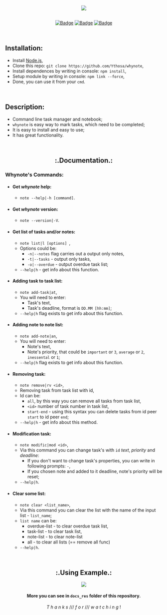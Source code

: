 <br>

<div align="center">
  
  <img src="https://github.com/Ythosa/whynote/blob/master/docs_res/whynote.png">
  
  <br>
  
  <br>

  [![Badge](https://img.shields.io/badge/Uses-Node.js-green.svg?style=flat-square)](1)
  [![Badge](https://img.shields.io/badge/Open-Source-important.svg?style=flat-square)](1)
  [![Badge](https://img.shields.io/badge/Made_with-Love-ff69b4.svg?style=flat-square)](1)

  <br>

</div>

## Installation:
-   Install [Node.js](https://nodejs.org/en/),
-   Clone this repo: `git clone https://github.com/Ythosa/whynote`,
-   Install dependences by writing in console: `npm install`,
-   Setup module by writing in console: `npm link --force`,
-   Done, you can use it from your `cmd`.

<br>

## Description:
-    Command line task manager and notebook;
-    `whynote` is easy way to mark tasks, which need to be completed;
-    It is easy to install and easy to use;
-    It has great functionality.

<br>

<h2 align="center"> :.Documentation.: </h2>

###   Whynote's Commands:

   *   #### Get _whynote_ help:
       *  `note --help|-h [command]`.
       
   *   #### Get _whynote_ version:
       *  `note --version|-V`.
       
   *   #### Get list of tasks and/or notes:
       *  `note list|l [options] `,
       *  Options could be:
          *  `-n|--notes` flag carries out a output only notes,
          *  `-t|--tasks` - output only tasks,
          *  `-o|--overdue` - output overdue task list;
       *  `--help|h`  -  get info about this function.
       
   *   #### Adding task to task list:
       *  `note add-task|at`,
       *  You will need to enter:
          * Task's text,
          * Task's deadline, format is  `DD.MM [hh:mm]`;
       *  `--help|h` flag exists to get info about this function.
       
   *   #### Adding note to note list:
       *  `note add-note|an`,
       *  You will need to enter:
          * Note's text,
          * Note's priority, that could be `important` or `3`, `average` or `2`, `inessental` or `1`;
       *  `--help|h` flag exists to get info about this function.
   
   *   #### Removing task:
       *  `note remove|rv <id>`,
       *  Removing task from task list with id,
       *  Id can be:
          * `all`, by this way you can remove all tasks from task list,
          *  `<id>` number of task number in task list,
          *  `start-end` - using this syntax you can delete tasks from id peer `start` to id peer `end`;
       *  `--help|h`  -  get info about this method.
       
   *   #### Modification task:
       *  `note modific|mod <id>`,
       *  Via this command you can change task's with `id` _text_, _priority_ and _deadline_:
          * If you don't want to change task's properties, you can write in following prompts: `-`,
          * If you chosen note and added to it deadline, note's priority will be reset;
       *  `--help|h`.
    
   *   #### Clear some list:
       *  `note clear <list_name>`,
       *  Via this command you can clear the list with the name of the input list - `list_name`;
       *  `list name` can be: 
          * overdue-list  -  to clear overdue task list,
          * task-list  -  to clear task list,
          * note-list  -  to clear note-list
          * all  -  to clear all lists (== remove all func)
       *  `--help|h`.
   
<br>

  <div align = "center"> 
    <h2> :.Using Example.: </h2>
    <img src="https://github.com/Ythosa/whynote/blob/master/docs_res/using_example.gif">
  
   #### More you can see in `docs_res` folder of this repository.
   <i>  T h a n k s  </i> /// <i>  f o r  </i> /// <i>  w a t c h i n g  </i>!
  </div>
